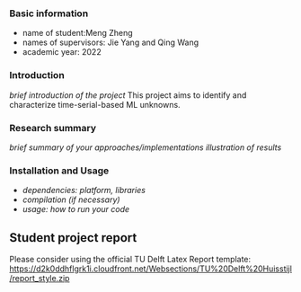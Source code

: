 
### Basic information

- name of student:Meng Zheng
- names of supervisors: Jie Yang and Qing Wang
- academic year: 2022

### Introduction
_brief introduction of the project_
This project aims to identify and characterize time-serial-based ML unknowns.


### Research summary
_brief summary of your approaches/implementations_
_illustration of results_

### Installation and Usage
- _dependencies: platform, libraries_
- _compilation (if necessary)_
- _usage: how to run your code_

## Student project report
Please consider using the official TU Delft Latex Report template:
https://d2k0ddhflgrk1i.cloudfront.net/Websections/TU%20Delft%20Huisstijl/report_style.zip





    
